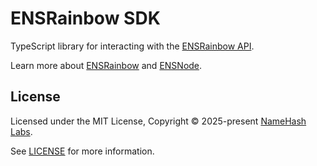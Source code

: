 # ENSRainbow SDK

TypeScript library for interacting with the [ENSRainbow API](https://github.com/namehash/ensnode/tree/main/apps/ensrainbow).

Learn more about [ENSRainbow](https://ensrainbow.io) and [ENSNode](https://ensnode.io).

## License

Licensed under the MIT License, Copyright © 2025-present [NameHash Labs](https://namehashlabs.org).

See [LICENSE](./LICENSE) for more information.
